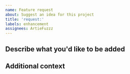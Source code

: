 ```yaml
---
name: Feature request
about: Suggest an idea for this project
title: 'request:'
labels: enhancement
assignees: ArtieFuzzz
---
```


## Describe what you'd like to be added

<!-- A clear and concise description of what you want to be added. -->

## Additional context

<!-- Add any other context or screenshots about the feature request here. -->
